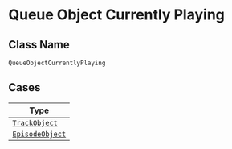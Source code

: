 
# Queue Object Currently Playing

## Class Name

`QueueObjectCurrentlyPlaying`

## Cases

| Type |
|  --- |
| [`TrackObject`](../../../doc/models/track-object.md) |
| [`EpisodeObject`](../../../doc/models/episode-object.md) |

